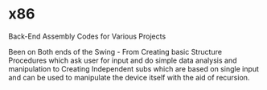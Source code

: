 # x86
Back-End Assembly Codes for Various Projects

Been on Both ends of the Swing -
From Creating basic Structure Procedures which ask user for input and do simple data analysis and manipulation to
Creating Independent subs which are based on single input and can be used to manipulate the device itself with the aid of recursion.
